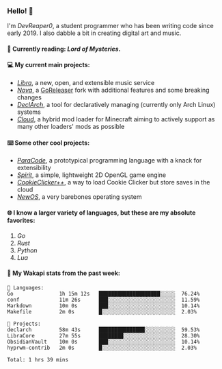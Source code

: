 ### Hello! 👋

I'm _DevReaper0_, a student programmer who has been writing code since early 2019. I also dabble a bit in creating digital art and music.

#### 📖 Currently reading: *Lord of Mysteries*.

#### 💻 My current main projects:

-   _[Libra](https://github.com/LibraMusic)_, a new, open, and extensible music service
-   _[Nova](https://github.com/LibraMusic/Nova)_, a [GoReleaser](https://github.com/goreleaser/goreleaser) fork with additional features and some breaking changes
-   _[DeclArch](https://github.com/DevReaper0/declarch)_, a tool for declaratively managing (currently only Arch Linux) systems
-   _[Cloud](https://github.com/CloudLoaderMC/CloudLoader)_, a hybrid mod loader for Minecraft aiming to actively support as many other loaders' mods as possible

#### ⌨️ Some other cool projects:

-   _[ParaCode](https://github.com/ParaCodeLang/ParaCode)_, a prototypical programming language with a knack for extensibility
-   _[Spirit](https://gitlab.com/DevReaper0/SpiritEngine)_, a simple, lightweight 2D OpenGL game engine
-   _[CookieClicker++](https://github.com/DevReaper0/CookieClickerPlusPlus)_, a way to load Cookie Clicker but store saves in the cloud
-   _[NewOS](https://github.com/DevReaper0/NewOS)_, a very barebones operating system

#### 🌐 I know a larger variety of languages, but these are my absolute favorites:

1. _Go_
2. _Rust_
3. _Python_
4. _Lua_

#### 📡 My Wakapi stats from the past week:

```text
💾 Languages:
Go               1h 15m 12s   ████████████████████░░░░░  76.24%
conf             11m 26s      ███░░░░░░░░░░░░░░░░░░░░░░  11.59%
Markdown         10m 0s       ███░░░░░░░░░░░░░░░░░░░░░░  10.14%
Makefile         2m 0s        █░░░░░░░░░░░░░░░░░░░░░░░░  2.03%

💼 Projects:
declarch         58m 43s      ███████████████░░░░░░░░░░  59.53%
LibraCore        27m 55s      ████████░░░░░░░░░░░░░░░░░  28.30%
ObsidianVault    10m 0s       ███░░░░░░░░░░░░░░░░░░░░░░  10.14%
hyprwm-contrib   2m 0s        █░░░░░░░░░░░░░░░░░░░░░░░░  2.03%

Total: 1 hrs 39 mins
```
